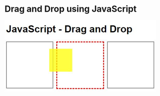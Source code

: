 # Drag and Drop using JavaScript

![Drag and Drop using JavaScript](https://raw.githubusercontent.com/Hyuk/drag-and-drop-using-javascript/main/src/img/drag-drop-using-javascript.JPG "Drag and Drop using JavaScript")